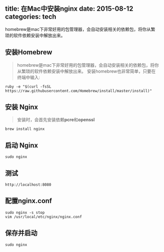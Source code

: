 title: 在Mac中安装nginx
date: 2015-08-12
categories: tech
---

homebrew是mac下非常好用的包管理器，会自动安装相关的依赖包，将你从繁琐的软件依赖安装中解放出来。

<!--more-->

## 安装Homebrew

> homebrew是mac下非常好用的包管理器，会自动安装相关的依赖包，将你从繁琐的软件依赖安装中解放出来。
安装homebrew也非常简单，只要在终端中输入:

```
ruby -e "$(curl -fsSL https://raw.githubusercontent.com/Homebrew/install/master/install)"
```

## 安装 Nginx

> 安装时，会首先安装依赖**pcre**和**openssl**

```
brew install nginx
```

## 启动 Nginx

```
sudo nginx
```

## 测试

```
http://localhost:8080
```

## 配置nginx.conf

```
sudo nginx -s stop
vim /usr/local/etc/nginx/nginx.conf
```

## 保存并启动

```
sudo nginx
```
